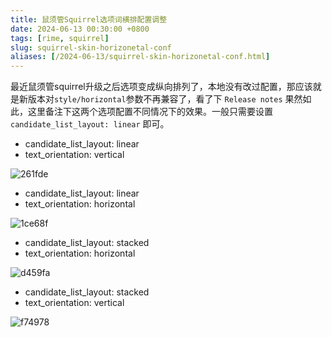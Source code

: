 ```yaml
---
title: 鼠须管Squirrel选项词横排配置调整
date: 2024-06-13 00:30:00 +0800
tags: [rime, squirrel]
slug: squirrel-skin-horizonetal-conf
aliases: [/2024-06-13/squirrel-skin-horizonetal-conf.html]
---
```



最近鼠须管squirrel升级之后选项变成纵向排列了，本地没有改过配置，那应该就是新版本对`style/horizontal`参数不再兼容了，看了下 `Release notes` 果然如此，这里备注下这两个选项配置不同情况下的效果。一般只需要设置 `candidate_list_layout: linear` 即可。

- candidate_list_layout: linear
- text_orientation: vertical

![261fde](https://pic-1251468582.file.myqcloud.com/pic/2024/06/13/261fde.png)

- candidate_list_layout: linear
- text_orientation: horizontal

![1ce68f](https://pic-1251468582.file.myqcloud.com/pic/2024/06/13/1ce68f.png)

- candidate_list_layout: stacked
- text_orientation: horizontal

![d459fa](https://pic-1251468582.file.myqcloud.com/pic/2024/06/13/d459fa.png)

- candidate_list_layout: stacked
- text_orientation: vertical

![f74978](https://pic-1251468582.file.myqcloud.com/pic/2024/06/13/f74978.png)
